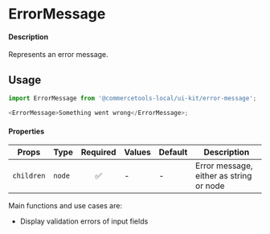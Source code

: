 # ErrorMessage

#### Description

Represents an error message.

## Usage

```js
import ErrorMessage from '@commercetools-local/ui-kit/error-message';

<ErrorMessage>Something went wrong</ErrorMessage>;
```

#### Properties

| Props      | Type   | Required | Values | Default | Description                             |
| ---------- | ------ | :------: | ------ | ------- | --------------------------------------- |
| `children` | `node` |    ✅    | -      | -       | Error message, either as string or node |

Main functions and use cases are:

* Display validation errors of input fields
